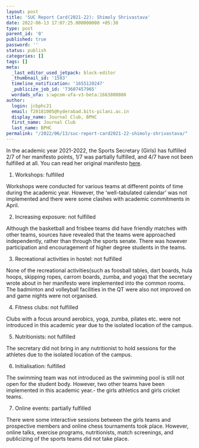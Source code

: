 ```yaml
---
layout: post
title: 'SUC Report Card(2021-22): Shimoly Shrivastava'
date: 2022-06-13 17:07:25.000000000 +05:30
type: post
parent_id: '0'
published: true
password: ''
status: publish
categories: []
tags: []
meta:
  _last_editor_used_jetpack: block-editor
  _thumbnail_id: '1583'
  timeline_notification: '1655120247'
  _publicize_job_id: '73607457965'
  wordads_ufa: s:wpcom-ufa-v3-beta:1663800886
author:
  login: jcbphc21
  email: f20181005@hyderabad.bits-pilani.ac.in
  display_name: Journal Club, BPHC
  first_name: Journal Club
  last_name: BPHC
permalink: "/2022/06/13/suc-report-card2021-22-shimoly-shrivastava/"
---
```

<p><!-- wp:paragraph --></p>
<p>In the academic year 2021-2022, the Sports Secretary (Girls) has fulfilled 2/7 of her manifesto points, 1/7 was partially fulfilled, and 4/7 have not been fulfilled at all. You can read her original manifesto <a href="https://drive.google.com/file/d/1dH08Up0iEVG-Re9UECgIkGY3Xue-Tl_g/view">here</a>.</p>
<p><!-- /wp:paragraph --></p>
<p><!-- wp:list {"ordered":true} --></p>
<ol>
<li>Workshops: fulfilled</li>
</ol>
<p><!-- /wp:list --></p>
<p><!-- wp:paragraph --></p>
<p>Workshops were conducted for various teams at different points of time during the academic year. However, the ‘well-tabulated calendar’ was not implemented and there were some clashes with academic commitments in April.</p>
<p><!-- /wp:paragraph --></p>
<p><!-- wp:list {"ordered":true,"start":2} --></p>
<ol start="2">
<li>Increasing exposure: not fulfilled</li>
</ol>
<p><!-- /wp:list --></p>
<p><!-- wp:paragraph --></p>
<p>Although the basketball and frisbee teams did have friendly matches with other teams, sources have revealed that the teams were approached independently, rather than through the sports senate. There was however participation and encouragement of higher degree students in the teams.&nbsp;</p>
<p><!-- /wp:paragraph --></p>
<p><!-- wp:list {"ordered":true,"start":3} --></p>
<ol start="3">
<li>Recreational activities in hostel: not fulfilled</li>
</ol>
<p><!-- /wp:list --></p>
<p><!-- wp:paragraph --></p>
<p>None of the recreational activities(such as foosball tables, dart boards, hula hoops, skipping ropes, carrom boards, zumba, and yoga) that the secretary wrote about in her manifesto were implemented into the common rooms. The badminton and volleyball facilities in the QT were also not improved on and game nights were not organised.&nbsp;</p>
<p><!-- /wp:paragraph --></p>
<p><!-- wp:list {"ordered":true,"start":4} --></p>
<ol start="4">
<li>Fitness clubs: not fulfilled</li>
</ol>
<p><!-- /wp:list --></p>
<p><!-- wp:paragraph --></p>
<p>Clubs with a focus around aerobics, yoga, zumba, pilates etc. were not introduced in this academic year due to the isolated location of the campus.</p>
<p><!-- /wp:paragraph --></p>
<p><!-- wp:list {"ordered":true,"start":5} --></p>
<ol start="5">
<li>Nutritionists: not fulfilled</li>
</ol>
<p><!-- /wp:list --></p>
<p><!-- wp:paragraph --></p>
<p>The secretary did not bring in any nutritionist to hold sessions for the athletes due to the isolated location of the campus.</p>
<p><!-- /wp:paragraph --></p>
<p><!-- wp:list {"ordered":true,"start":6} --></p>
<ol start="6">
<li>Initialisation: fulfilled</li>
</ol>
<p><!-- /wp:list --></p>
<p><!-- wp:paragraph --></p>
<p>The swimming team was not introduced as the swimming pool is still not open for the student body. However, two other teams have been implemented in this academic year.- the girls athletics and girls cricket teams.&nbsp;</p>
<p><!-- /wp:paragraph --></p>
<p><!-- wp:list {"ordered":true,"start":7} --></p>
<ol start="7">
<li>Online events: partially fulfilled</li>
</ol>
<p><!-- /wp:list --></p>
<p><!-- wp:paragraph --></p>
<p>There were some interactive sessions between the girls teams and prospective members and online chess tournaments took place. However, online talks, exercise programs, nutritionists, match screenings, and publicizing of the sports teams did not take place.</p>
<p><!-- /wp:paragraph --></p>
